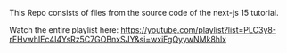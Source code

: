 This Repo consists of files from the source code of the next-js 15 tutorial.

Watch the entire playlist here:
https://youtube.com/playlist?list=PLC3y8-rFHvwhIEc4I4YsRz5C7GOBnxSJY&si=wxiFgQyywNMk8hlx
